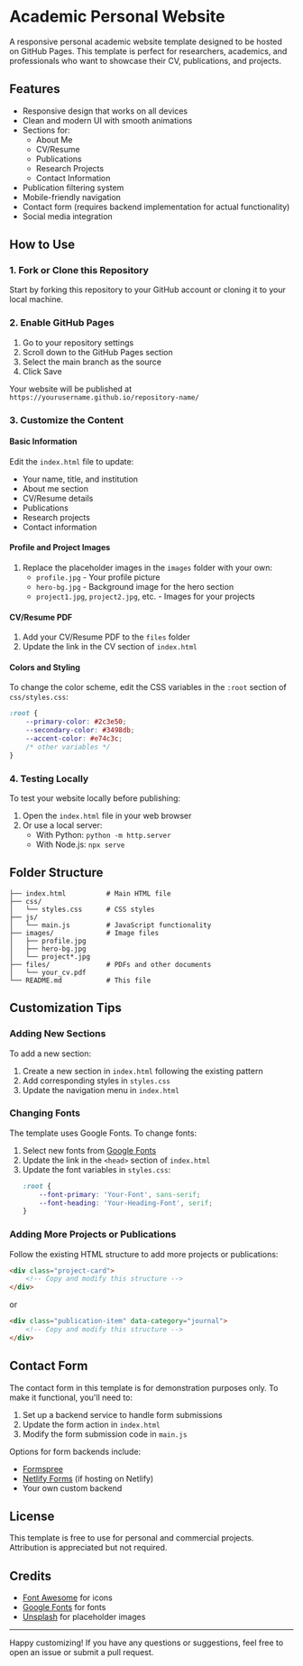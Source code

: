 # Academic Personal Website

A responsive personal academic website template designed to be hosted on GitHub Pages. This template is perfect for researchers, academics, and professionals who want to showcase their CV, publications, and projects.

## Features

- Responsive design that works on all devices
- Clean and modern UI with smooth animations
- Sections for:
  - About Me
  - CV/Resume
  - Publications
  - Research Projects
  - Contact Information
- Publication filtering system
- Mobile-friendly navigation
- Contact form (requires backend implementation for actual functionality)
- Social media integration

## How to Use

### 1. Fork or Clone this Repository

Start by forking this repository to your GitHub account or cloning it to your local machine.

### 2. Enable GitHub Pages

1. Go to your repository settings
2. Scroll down to the GitHub Pages section
3. Select the main branch as the source
4. Click Save

Your website will be published at `https://yourusername.github.io/repository-name/`

### 3. Customize the Content

#### Basic Information

Edit the `index.html` file to update:

- Your name, title, and institution
- About me section
- CV/Resume details
- Publications
- Research projects
- Contact information

#### Profile and Project Images

1. Replace the placeholder images in the `images` folder with your own:
   - `profile.jpg` - Your profile picture
   - `hero-bg.jpg` - Background image for the hero section
   - `project1.jpg`, `project2.jpg`, etc. - Images for your projects

#### CV/Resume PDF

1. Add your CV/Resume PDF to the `files` folder
2. Update the link in the CV section of `index.html`

#### Colors and Styling

To change the color scheme, edit the CSS variables in the `:root` section of `css/styles.css`:

```css
:root {
    --primary-color: #2c3e50;
    --secondary-color: #3498db;
    --accent-color: #e74c3c;
    /* other variables */
}
```

### 4. Testing Locally

To test your website locally before publishing:

1. Open the `index.html` file in your web browser
2. Or use a local server:
   - With Python: `python -m http.server`
   - With Node.js: `npx serve`

## Folder Structure

```
├── index.html          # Main HTML file
├── css/
│   └── styles.css      # CSS styles
├── js/
│   └── main.js         # JavaScript functionality
├── images/             # Image files
│   ├── profile.jpg
│   ├── hero-bg.jpg
│   └── project*.jpg
├── files/              # PDFs and other documents
│   └── your_cv.pdf
└── README.md           # This file
```

## Customization Tips

### Adding New Sections

To add a new section:

1. Create a new section in `index.html` following the existing pattern
2. Add corresponding styles in `styles.css`
3. Update the navigation menu in `index.html`

### Changing Fonts

The template uses Google Fonts. To change fonts:

1. Select new fonts from [Google Fonts](https://fonts.google.com/)
2. Update the link in the `<head>` section of `index.html`
3. Update the font variables in `styles.css`:
   ```css
   :root {
       --font-primary: 'Your-Font', sans-serif;
       --font-heading: 'Your-Heading-Font', serif;
   }
   ```

### Adding More Projects or Publications

Follow the existing HTML structure to add more projects or publications:

```html
<div class="project-card">
    <!-- Copy and modify this structure -->
</div>
```

or

```html
<div class="publication-item" data-category="journal">
    <!-- Copy and modify this structure -->
</div>
```

## Contact Form

The contact form in this template is for demonstration purposes only. To make it functional, you'll need to:

1. Set up a backend service to handle form submissions
2. Update the form action in `index.html`
3. Modify the form submission code in `main.js`

Options for form backends include:
- [Formspree](https://formspree.io/)
- [Netlify Forms](https://www.netlify.com/products/forms/) (if hosting on Netlify)
- Your own custom backend

## License

This template is free to use for personal and commercial projects. Attribution is appreciated but not required.

## Credits

- [Font Awesome](https://fontawesome.com/) for icons
- [Google Fonts](https://fonts.google.com/) for fonts
- [Unsplash](https://unsplash.com/) for placeholder images

---

Happy customizing! If you have any questions or suggestions, feel free to open an issue or submit a pull request. 